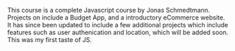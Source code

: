 This course is a complete Javascript course by Jonas Schmedtmann. Projects on include a Budget App, and a introductory eCommerce website. It has since been updated to include a few additional projects which include features such as user authenication and location, which will be added soon. This was my first taste of JS.
